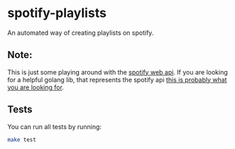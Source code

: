 # spotify-playlists
An automated way of creating playlists on spotify.

## Note:

This is just some playing around with the [spotify web api](https://developer.spotify.com/documentation/web-api/).
If you are looking for a helpful golang lib, that represents the spotify api [this is probably what you are looking for](https://github.com/zmb3/spotify). 

## Tests
You can run all tests by running:

```sh
make test
```
